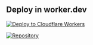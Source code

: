## Deploy in worker.dev

   [![Deploy to Cloudflare Workers](https://deploy.workers.cloudflare.com/button)](https://deploy.workers.cloudflare.com/?url=https://github.com/yujiwh/EDtunnel)
   
[![Repository](https://img.shields.io/badge/View%20on-GitHub-blue.svg)](https://github.com/yujiwh/EDtunnel)
